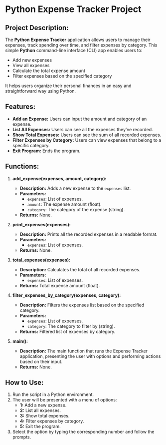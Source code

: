 # Python Expense Tracker Project

## Project Description:
The **Python Expense Tracker** application allows users to manage their expenses, track spending over time, and filter expenses by category. This simple **Python** command-line interface (CLI) app enables users to:
- Add new expenses
- View all expenses
- Calculate the total expense amount
- Filter expenses based on the specified category

It helps users organize their personal finances in an easy and straightforward way using Python.

## Features:
- **Add an Expense:** Users can input the amount and category of an expense.
- **List All Expenses:** Users can see all the expenses they’ve recorded.
- **Show Total Expenses:** Users can see the sum of all recorded expenses.
- **Filter Expenses by Category:** Users can view expenses that belong to a specific category.
- **Exit Program:** Ends the program.

## Functions:

1. **add_expense(expenses, amount, category):**
   - **Description:** Adds a new expense to the `expenses` list.
   - **Parameters:** 
     - `expenses`: List of expenses.
     - `amount`: The expense amount (float).
     - `category`: The category of the expense (string).
   - **Returns:** None.

2. **print_expenses(expenses):**
   - **Description:** Prints all the recorded expenses in a readable format.
   - **Parameters:**
     - `expenses`: List of expenses.
   - **Returns:** None.

3. **total_expenses(expenses):**
   - **Description:** Calculates the total of all recorded expenses.
   - **Parameters:**
     - `expenses`: List of expenses.
   - **Returns:** Total expense amount (float).

4. **filter_expenses_by_category(expenses, category):**
   - **Description:** Filters the expenses list based on the specified category.
   - **Parameters:**
     - `expenses`: List of expenses.
     - `category`: The category to filter by (string).
   - **Returns:** Filtered list of expenses by category.

5. **main():**
   - **Description:** The main function that runs the Expense Tracker application, presenting the user with options and performing actions based on their input.
   - **Returns:** None.

## How to Use:
1. Run the script in a Python environment.
2. The user will be presented with a menu of options:
   - **1:** Add a new expense.
   - **2:** List all expenses.
   - **3:** Show total expenses.
   - **4:** Filter expenses by category.
   - **5:** Exit the program.
3. Select the option by typing the corresponding number and follow the prompts.

